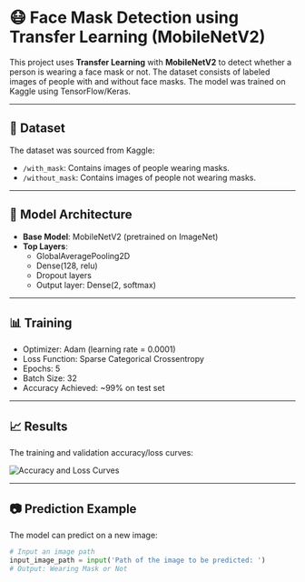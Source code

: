 # 😷 Face Mask Detection using Transfer Learning (MobileNetV2)

This project uses **Transfer Learning** with **MobileNetV2** to detect whether a person is wearing a face mask or not. The dataset consists of labeled images of people with and without face masks. The model was trained on Kaggle using TensorFlow/Keras.

---

## 📁 Dataset

The dataset was sourced from Kaggle:

- `/with_mask`: Contains images of people wearing masks.
- `/without_mask`: Contains images of people not wearing masks.

---

## 🧠 Model Architecture

- **Base Model**: MobileNetV2 (pretrained on ImageNet)
- **Top Layers**:
  - GlobalAveragePooling2D
  - Dense(128, relu)
  - Dropout layers
  - Output layer: Dense(2, softmax)

---

## 📊 Training

- Optimizer: Adam (learning rate = 0.0001)
- Loss Function: Sparse Categorical Crossentropy
- Epochs: 5
- Batch Size: 32
- Accuracy Achieved: ~99% on test set

---

## 📈 Results

The training and validation accuracy/loss curves:

![Accuracy and Loss Curves](images/Acc.png.png)

---

## 📷 Prediction Example

The model can predict on a new image:

```python
# Input an image path
input_image_path = input('Path of the image to be predicted: ')
# Output: Wearing Mask or Not
```
